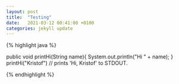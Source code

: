 ```yaml
---
layout: post
title:  "Testing"
date:   2021-03-12 00:41:00 +0100
categories: jekyll update
---
```


{% highlight java %}

public void printHi(String name){
    System.out.println("Hi " + name);
}
printHi("Kristof")
// prints 'Hi, Kristof' to STDOUT.

{% endhighlight %}